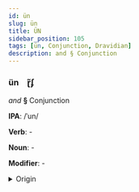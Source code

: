 ```yaml
---
id: ün
slug: ün
title: ÜN
sidebar_position: 105
tags: [ün, Conjunction, Dravidian]
description: and § Conjunction
---
```


### ün&emsp;<span kind="abugida">ɽ̃ʄ</span>

*and* **§** Conjunction

**IPA**: /ˈun/

**Verb**: -

**Noun**: -

**Modifier**: -

<details>
    <summary>Origin</summary>
    Malayalam ഉം uṁ /um/<br/>
    <em>Dravidian Language Family</em>
</details>